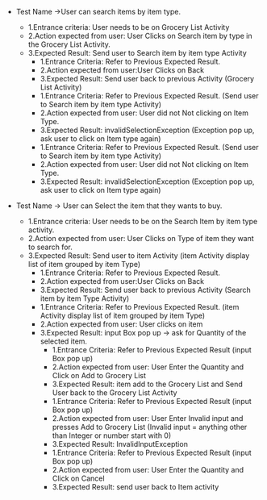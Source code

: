 * Test Name ->User can search items by item type.
  * 1.Entrance criteria: User needs to be on Grocery List Activity
  * 2.Action expected from user: User Clicks on Search item by type in the Grocery List Activity.
  * 3.Expected Result: Send user to Search item by item type Activity
    * 1.Entrance Criteria: Refer to Previous Expected Result.
    * 2.Action expected from user:User Clicks on Back 
    * 3.Expected Result: Send user back to previous Activity (Grocery List Activity) 
&nbsp;
    * 1.Entrance Criteria: Refer to Previous Expected Result. (Send user to Search item by item type Activity)
    * 2.Action expected from user: User did not Not clicking on Item Type.
    * 3.Expected Result: invalidSelectionException (Exception pop up, ask user to click on Item type again)
&nbsp;
    * 1.Entrance Criteria: Refer to Previous Expected Result. (Send user to Search item by item type Activity)
    * 2.Action expected from user: User did not Not clicking on Item Type.
    * 3.Expected Result: invalidSelectionException (Exception pop up, ask user to click on Item type again)

* Test Name -> User can Select the item that they wants to buy.
  * 1.Entrance criteria: User needs to be on the Search Item by item type activity.
  * 2.Action expected from user: User Clicks on Type of item they want to search for.
  * 3.Expected Result: Send user to item Activity (item Activity display list of item grouped by item Type)
    * 1.Entrance Criteria: Refer to Previous Expected Result.
    * 2.Action expected from user:User Clicks on Back 
    * 3.Expected Result: Send user back to previous Activity (Search item by item Type Activity) 
&nbsp;
    * 1.Entrance Criteria: Refer to Previous Expected Result. (item Activity display list of item grouped by item Type)
    * 2.Action expected from user: User clicks on item
    * 3.Expected Result: input Box pop up -> ask for Quantity of the selected item.
        * 1.Entrance Criteria: Refer to Previous Expected Result (input Box pop up)
        * 2.Action expected from user: User Enter the Quantity and Click on Add to Grocery List
        * 3.Expected Result: item add to the Grocery List and Send User back to the Grocery List Activity
&nbsp;
        * 1.Entrance Criteria: Refer to Previous Expected Result (input Box pop up)
        * 2.Action expected from user: User Enter Invalid input and presses Add to Grocery List (Invalid input = anything other than Integer or number start with 0)
        * 3.Expected Result: InvalidInputException
&nbsp;
        * 1.Entrance Criteria: Refer to Previous Expected Result (input Box pop up)
        * 2.Action expected from user: User Enter the Quantity and Click on Cancel
        * 3.Expected Result: send user back to Item activity
